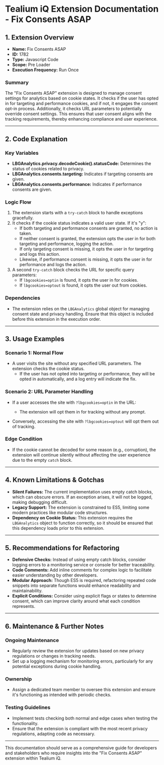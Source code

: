 # Tealium iQ Extension Documentation - Fix Consents ASAP

## 1. Extension Overview

- **Name:** Fix Consents ASAP
- **ID:** 1782
- **Type:** Javascript Code
- **Scope:** Pre Loader
- **Execution Frequency:** Run Once

### Summary
The "Fix Consents ASAP" extension is designed to manage consent settings for analytics based on cookie states. It checks if the user has opted in for targeting and performance cookies, and if not, it engages the consent opt-in process. Additionally, it checks URL parameters to potentially override consent settings. This ensures that user consent aligns with the tracking requirements, thereby enhancing compliance and user experience.

---

## 2. Code Explanation

### Key Variables
- **LBGAnalytics.privacy.decodeCookie().statusCode:** Determines the status of cookies related to privacy.
- **LBGAnalytics.consents.targeting:** Indicates if targeting consents are given.
- **LBGAnalytics.consents.performance:** Indicates if performance consents are given.

### Logic Flow
1. The extension starts with a `try-catch` block to handle exceptions gracefully.
2. It checks if the cookie status indicates a valid user state. If it's "y":
   - If both targeting and performance consents are granted, no action is taken.
   - If neither consent is granted, the extension opts the user in for both targeting and performance, logging the action.
   - If only targeting consent is missing, it opts the user in for targeting and logs this action.
   - Likewise, if performance consent is missing, it opts the user in for performance and logs the action.
3. A second `try-catch` block checks the URL for specific query parameters:
   - If `lbgcookies=optin` is found, it opts the user in for cookies.
   - If `lbgcookies=optout` is found, it opts the user out from cookies.

### Dependencies
- The extension relies on the `LBGAnalytics` global object for managing consent state and privacy handling. Ensure that this object is included before this extension in the execution order.

---

## 3. Usage Examples

### Scenario 1: Normal Flow
- A user visits the site without any specified URL parameters. The extension checks the cookie status. 
  - If the user has not opted into targeting or performance, they will be opted in automatically, and a log entry will indicate the fix.

### Scenario 2: URL Parameter Handling
- If a user accesses the site with `?lbgcookies=optin` in the URL:
  - The extension will opt them in for tracking without any prompt.
  
- Conversely, accessing the site with `?lbgcookies=optout` will opt them out of tracking.

### Edge Condition
- If the cookie cannot be decoded for some reason (e.g., corruption), the extension will continue silently without affecting the user experience due to the empty `catch` block.

---

## 4. Known Limitations & Gotchas

- **Silent Failures:** The current implementation uses empty catch blocks, which can obscure errors. If an exception arises, it will not be logged, making debugging difficult.
- **Legacy Support:** The extension is constrained to ES5, limiting some modern practices like modular code structures.
- **Dependency on Cookie Status:** This extension requires the `LBGAnalytics` object to function correctly, so it should be ensured that this dependency loads prior to this extension.

---

## 5. Recommendations for Refactoring

- **Defensive Checks:** Instead of using empty catch blocks, consider logging errors to a monitoring service or console for better traceability.
- **Code Comments:** Add inline comments for complex logic to facilitate easier understanding by other developers.
- **Modular Approach:** Though ES5 is required, refactoring repeated code snippets into separate functions would enhance readability and maintainability.
- **Explicit Conditions:** Consider using explicit flags or states to determine consent, which can improve clarity around what each condition represents.

---

## 6. Maintenance & Further Notes

### Ongoing Maintenance
- Regularly review the extension for updates based on new privacy regulations or changes in tracking needs.
- Set up a logging mechanism for monitoring errors, particularly for any potential exceptions during cookie handling.

### Ownership
- Assign a dedicated team member to oversee this extension and ensure it's functioning as intended with periodic checks.

### Testing Guidelines
- Implement tests checking both normal and edge cases when testing the functionality.
- Ensure that the extension is compliant with the most recent privacy regulations, adapting code as necessary.

--- 

This documentation should serve as a comprehensive guide for developers and stakeholders who require insights into the "Fix Consents ASAP" extension within Tealium iQ.